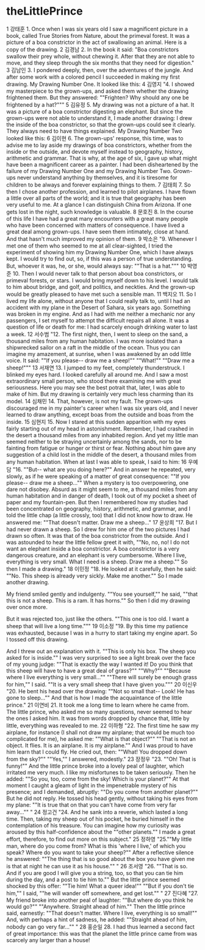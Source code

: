 # theLittlePrince
1	강태훈	1. Once when I was six years old I saw a magnificent picture in a book, called True Stories from Nature, about the primeval forest. It was a picture of a boa constrictor in the act of swallowing an animal. Here is a copy of the drawing. 
2	김경남	2. In the book it said: "Boa constrictors swallow their prey whole, without chewing it. After that they are not able to move, and they sleep through the six months that they need for digestion." 
3	김남인	3. I pondered deeply, then, over the adventures of the jungle. And after some work with a colored pencil I succeeded in making my first drawing. My Drawing Number One. It looked like this:
4	김영지	"4. I showed my masterpiece to the grown-ups, and asked them whether the drawing frightened them.
But they answered: ""Frighten? Why should any one be frightened by a hat?"""
5	김유정	5. My drawing was not a picture of a hat. It was a picture of a boa constrictor digesting an elephant. But since the grown-ups were not able to understand it, I made another drawing: I drew the inside of the boa constrictor, so that the grown-ups could see it clearly. They always need to have things explained. My Drawing Number Two looked like this:
6	김이현	6. The grown-ups' response, this time, was to advise me to lay aside my drawings of boa constrictors, whether from the inside or the outside, and devote myself instead to geography, history, arithmetic and grammar. That is why, at the age of six, I gave up what might have been a magnificent career as a painter. I had been disheartened by the failure of my Drawing Number One and my Drawing Number Two. Grown-ups never understand anything by themselves, and it is tiresome for children to be always and forever explaining things to them.
7	김태희	7. So then I chose another profession, and learned to pilot airplanes. I have flown a little over all parts of the world; and it is true that geography has been very useful to me. At a glance I can distinguish China from Arizona. If one gets lost in the night, such knowledge is valuable.
8	문호진	8. In the course of this life I have had a great many encounters with a great many people who have been concerned with matters of consequence. I have lived a great deal among grown-ups. I have seen them intimately, close at hand. And that hasn't much improved my opinion of them.
9	박소은	"9. Whenever I met one of them who seemed to me at all clear-sighted, I tried the experiment of showing him my Drawing Number One, which I have always kept. I would try to find out, so, if this was a person of true understanding. But, whoever it was, he, or she, would always say:
""That is a hat."""
10	박영준	10. Then I would never talk to that person about boa constrictors, or primeval forests, or stars. I would bring myself down to his level. I would talk to him about bridge, and golf, and politics, and neckties. And the grown-up would be greatly pleased to have met such a sensible man. 
11	백지오	11. So I lived my life alone, without anyone that I could really talk to, until I had an accident with my plane in the Desert of Sahara, six years ago. Something was broken in my engine. And as I had with me neither a mechanic nor any passengers, I set myself to attempt the difficult repairs all alone. It was a question of life or death for me: I had scarcely enough drinking water to last a week.
12	서수범	"12. The first night, then, I went to sleep on the sand, a thousand miles from any human habitation. I was more isolated than a shipwrecked sailor on a raft in the middle of the ocean. Thus you can imagine my amazement, at sunrise, when I was awakened by an odd little voice. It said:
""If you please-- draw me a sheep!""
""What!""
""Draw me a sheep!"""
13	서재연	13. I jumped to my feet, completely thunderstruck. I blinked my eyes hard. I looked carefully all around me. And I saw a most extraordinary small person, who stood there examining me with great seriousness. Here you may see the best potrait that, later, I was able to make of him. But my drawing is certainly very much less charming than its model.
14	심채민	14. That, however, is not my fault. The grown-ups discouraged me in my painter's career when I was six years old, and I never learned to draw anything, except boas from the outside and boas from the inside.
15	심현지	15. Now I stared at this sudden apparition with my eyes fairly starting out of my head in astonishment. Remember, I had crashed in the desert a thousand miles from any inhabited region. And yet my little man seemed neither to be straying uncertainly among the sands, nor to be fainting from fatigue or hunger or thirst or fear. Nothing about him gave any suggestion of a child lost in the middle of the desert, a thousand miles from any human habitation. When at last I was able to speak, I said to him:
16	우예담	"16. ""But-- what are you doing here?""
And in answer he repeated, very slowly, as if he were speaking of a matter of great consequence:
""If you please-- draw me a sheep...""
When a mystery is too overpowering, one dare not disobey. Absurd as it might seem to me, a thousand miles from any human habitation and in danger of death, I took out of my pocket a sheet of paper and my fountain-pen. But then I remembered how my studies had been concentrated on geography, history, arithmetic, and grammar, and I told the little chap (a little crossly, too) that I did not know how to draw. He answered me:
""That doesn't matter. Draw me a sheep..."
17	윤상희	"17. But I had never drawn a sheep. So I drew for him one of the two pictures I had drawn so often. It was that of the boa constrictor from the outside. And I was astounded to hear the little fellow greet it with,
""No, no, no! I do not want an elephant inside a boa constrictor. A boa constrictor is a very dangerous creature, and an elephant is very cumbersome. Where I live, everything is very small. What I need is a sheep. Draw me a sheep.""
So then I made a drawing."
18	이민정	"18. He looked at it carefully, then he said:
""No. This sheep is already very sickly. Make me another.""
So I made another drawing.
 
My friend smiled gently and indulgenty.
""You see yourself,"" he said, ""that this is not a sheep. This is a ram. It has horns.""
So then I did my drawing over once more.
 
But it was rejected too, just like the others.
""This one is too old. I want a sheep that will live a long time."""
19	이소정	"19. By this time my patience was exhausted, because I was in a hurry to start taking my engine apart. So I tossed off this drawing.
 
And I threw out an explanation with it.
""This is only his box. The sheep you asked for is inside.""
I was very surprised to see a light break over the face of my young judge:
""That is exactly the way I wanted it! Do you think that this sheep will have to have a great deal of grass?""
""Why?""
""Because where I live everything is very small...""
""There will surely be enough grass for him,"" I said. ""It is a very small sheep that I have given you."""
20	이신우	"20. He bent his head over the drawing:
""Not so small that-- Look! He has gone to sleep...""
And that is how I made the acquaintance of the little prince."
21	이연비	21. It took me a long time to learn where he came from. The little prince, who asked me so many questions, never seemed to hear the ones I asked him. It was from words dropped by chance that, little by little, everything was revealed to me.
22	이하형	"22. The first time he saw my airplane, for instance (I shall not draw my airplane; that would be much too complicated for me), he asked me: 
""What is that object?"" 
""That is not an object. It flies. It is an airplane. It is my airplane."" 
And I was proud to have him learn that I could fly. 
He cried out, then: 
""What! You dropped down from the sky?"" 
""Yes,"" I answered, modestly."
23	장정우	"23. ""Oh! That is funny!"" 
And the little prince broke into a lovely peal of laughter, which irritated me very much. I like my misfortunes to be taken seriously. 
Then he added: 
""So you, too, come from the sky! Which is your planet?"" 
At that moment I caught a gleam of light in the impenetrable mystery of his presence; and I demanded, abruptly: ""Do you come from another planet?"" 
But he did not reply. He tossed his head gently, without taking his eyes from my plane: ""It is true that on that you can't have come from very far away..."" "
24	정고건	"24. And he sank into a reverie, which lasted a long time. Then, taking my sheep out of his pocket, he buried himself in the contemplation of his treasure. 
You can imagine how my curiosity was aroused by this half-confidence about the ""other planets."" I made a great effort, therefore, to find out more on this subject."
25	정하영	"25.""My little man, where do you come from? What is this 'where I live,' of which you speak? Where do you want to take your sheep?"" After a reflective silence he answered: 
""The thing that is so good about the box you have given me is that at night he can use it as his house."" "
26	조서영	"26. ""That is so. And if you are good I will give you a string, too, so that you can tie him during the day, and a post to tie him to."" 
But the little prince seemed shocked by this offer: 
""Tie him! What a queer idea!"" 
""But if you don't tie him,"" I said, ""he will wander off somewhere, and get lost."" "
27	진다혜	"27. My friend broke into another peal of laughter: 
""But where do you think he would go?"" 
""Anywhere. Straight ahead of him."" 
Then the little prince said, earnestly: 
""That doesn't matter. Where I live, everything is so small!"" 
And, with perhaps a hint of sadness, he added: 
""Straight ahead of him, nobody can go very far..."" "
28	홍순일	28. I had thus learned a second fact of great importance: this was that the planet the little prince came from was scarcely any larger than a house!
